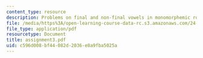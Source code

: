 ```yaml
---
content_type: resource
description: Problems on final and non-final vowels in monomorphemic roots.
file: /media/https%3A/open-learning-course-data-rc.s3.amazonaws.com/24-962-advanced-phonology-spring-2005/c596d008bf44082d2036e8a9fba5025a_assignment3.pdf
file_type: application/pdf
resourcetype: Document
title: assignment3.pdf
uid: c596d008-bf44-082d-2036-e8a9fba5025a
---
```

